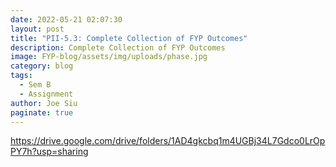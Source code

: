 ```yaml
---
date: 2022-05-21 02:07:30
layout: post
title: "PII-5.3: Complete Collection of FYP Outcomes"
description: Complete Collection of FYP Outcomes
image: FYP-blog/assets/img/uploads/phase.jpg
category: blog
tags:
  - Sem B
  - Assignment
author: Joe Siu
paginate: true
---
```

<https://drive.google.com/drive/folders/1AD4gkcbq1m4UGBj34L7Gdco0LrOpPY7h?usp=sharing>